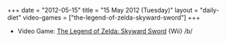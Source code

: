 +++
date = "2012-05-15"
title = "15 May 2012 (Tuesday)"
layout = "daily-diet"
video-games = ["the-legend-of-zelda-skyward-sword"]
+++

<ul>
<li class="entry Video Game">Video Game: <a href="/video-games/the-legend-of-zelda-skyward-sword">The Legend of Zelda: Skyward Sword</a> {Wii} /b/</li>
</ul>